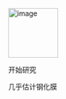 <img width="100" height="100" alt="image" src="https://github.com/user-attachments/assets/9b7a8ce5-87f2-43d0-a6b3-65267785511a" />


开始研究






几乎估计钢化膜
